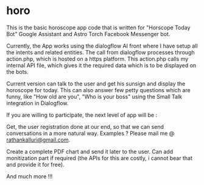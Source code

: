 # horo

This is the basic horoscope app code that is written for "Horscope Today Bot" Google Assistant and Astro Torch Facebook Messenger bot.

Currently, the App works using the dialogflow AI front where I have setup all the intents and related entities. The call from dialogflow processes through action.php, which is hosted on a https platform. This action.php calls my internal API file, which gives it the required data which is to be displayed on the bots.

Current version can talk to the user and get his sunsign and display the horoscope for today. This can also answer few petty questions which are funny, like "How old are you", "Who is your boss" using the Small Talk integration in Dialogflow.

If you are willing to participate, the next level of app will be :

Get, the user registration done at our end, so that we can send conversations in a more natural way. Examples ? Please mail me @ rathankalluri@gmail.com.

Create a complete PDF chart and send it later to the user. Can add monitization part if required (the APIs for this are costly, i cannot bear that and provide it for free).

And much more !!!
